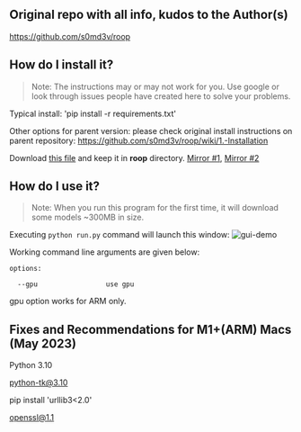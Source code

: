 ## Original repo with all info, kudos to the Author(s)
https://github.com/s0md3v/roop

## How do I install it?
> Note: The instructions may or may not work for you. Use google or look through issues people have created here to solve your problems.

Typical install: 'pip install -r requirements.txt'

Other options for parent version:
please check original install instructions on parent repository: https://github.com/s0md3v/roop/wiki/1.-Installation

Download [this file](https://drive.google.com/file/d/1jbDUGrADco9A1MutWjO6d_1dwizh9w9P/view?usp=sharing) and keep it in **roop** directory. [Mirror #1](https://drive.google.com/file/d/1eu60OrRtn4WhKrzM4mQv4F3rIuyUXqfl/view?usp=drive_link), [Mirror #2](https://1drv.ms/u/s!AsHA3Xbnj6uAgxhb_tmQ7egHACOR?e=CPoThO)


## How do I use it?
> Note: When you run this program for the first time, it will download some models ~300MB in size.

Executing `python run.py` command will launch this window:
![gui-demo](gui-demo.png)


Working command line arguments are given below:

```
options:
  
  --gpu                 use gpu

```

gpu option works for ARM only.

## Fixes and Recommendations for M1+(ARM) Macs (May 2023)
Python 3.10

python-tk@3.10

pip install 'urllib3<2.0'

openssl@1.1
